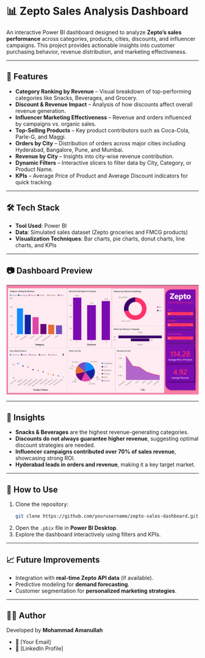 # 📊 Zepto Sales Analysis Dashboard  

An interactive Power BI dashboard designed to analyze **Zepto’s sales performance** across categories, products, cities, discounts, and influencer campaigns. This project provides actionable insights into customer purchasing behavior, revenue distribution, and marketing effectiveness.  

---

## 🚀 Features  

- **Category Ranking by Revenue** – Visual breakdown of top-performing categories like Snacks, Beverages, and Grocery.  
- **Discount & Revenue Impact** – Analysis of how discounts affect overall revenue generation.  
- **Influencer Marketing Effectiveness** – Revenue and orders influenced by campaigns vs. organic sales.  
- **Top-Selling Products** – Key product contributors such as Coca-Cola, Parle-G, and Maggi.  
- **Orders by City** – Distribution of orders across major cities including Hyderabad, Bangalore, Pune, and Mumbai.  
- **Revenue by City** – Insights into city-wise revenue contribution.  
- **Dynamic Filters** – Interactive slicers to filter data by City, Category, or Product Name.  
- **KPIs** – Average Price of Product and Average Discount indicators for quick tracking.  

---

## 🛠️ Tech Stack  

- **Tool Used**: Power BI  
- **Data**: Simulated sales dataset (Zepto groceries and FMCG products)  
- **Visualization Techniques**: Bar charts, pie charts, donut charts, line charts, and KPIs  

---

## 📷 Dashboard Preview  

![Zepto Sales Dashboard](Screenshot%202025-08-25%20012540.png)  

---

## 🎯 Insights  

- **Snacks & Beverages** are the highest revenue-generating categories.  
- **Discounts do not always guarantee higher revenue**, suggesting optimal discount strategies are needed.  
- **Influencer campaigns contributed over 70% of sales revenue**, showcasing strong ROI.  
- **Hyderabad leads in orders and revenue**, making it a key target market.  

---

## 📌 How to Use  

1. Clone the repository:  
   ```bash
   git clone https://github.com/yourusername/zepto-sales-dashboard.git
   ```
2. Open the `.pbix` file in **Power BI Desktop**.  
3. Explore the dashboard interactively using filters and KPIs.  

---

## 📈 Future Improvements  

- Integration with **real-time Zepto API data** (if available).  
- Predictive modeling for **demand forecasting**.  
- Customer segmentation for **personalized marketing strategies**.  

---

## 👨‍💻 Author  

Developed by **Mohammad Amanullah**  
- 📧 [Your Email]  
- 🔗 [LinkedIn Profile]  
